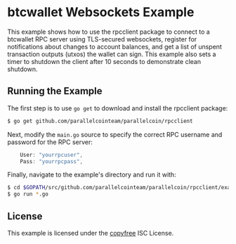 # btcwallet Websockets Example

This example shows how to use the rpcclient package to connect to a btcwallet RPC server using TLS-secured websockets, register for notifications about changes to account balances, and get a list of unspent transaction outputs
(utxos) the wallet can sign. This example also sets a timer to shutdown the client after 10 seconds to demonstrate clean shutdown.

## Running the Example

The first step is to use `go get` to download and install the rpcclient package:

```bash
$ go get github.com/parallelcointeam/parallelcoin/rpcclient
```

Next, modify the `main.go` source to specify the correct RPC username and password for the RPC server:

```Go
	User: "yourrpcuser",
	Pass: "yourrpcpass",
```

Finally, navigate to the example's directory and run it with:

```bash
$ cd $GOPATH/src/github.com/parallelcointeam/parallelcoin/rpcclient/examples/btcwalletwebsockets
$ go run *.go
```

## License

This example is licensed under the [copyfree](http://copyfree.org) ISC License.
